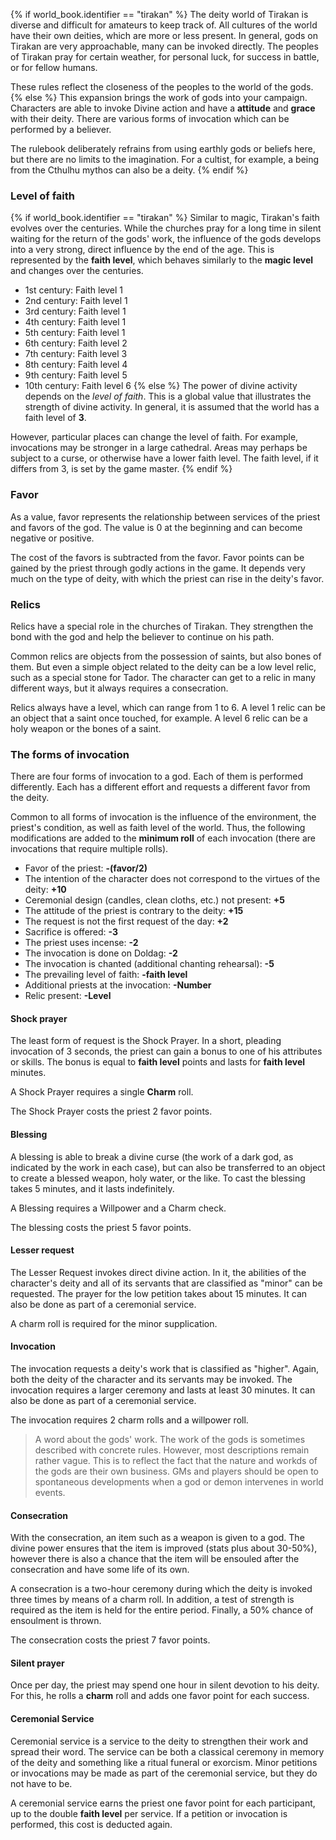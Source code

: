 {% if world_book.identifier == "tirakan" %}
The deity world of Tirakan is diverse and difficult for amateurs to keep track of. All cultures of the world have their own deities, which are more or less present. In general, gods on Tirakan are very approachable, many can be invoked directly. The peoples of Tirakan pray for certain weather, for personal luck, for success in battle, or for fellow humans.

These rules reflect the closeness of the peoples to the world of the gods.
{% else %}
This expansion brings the work of gods into your campaign. Characters are able to invoke Divine action and have a **attitude** and **grace** with their deity. There are various forms of invocation which can be performed by a believer.

The rulebook deliberately refrains from using earthly gods or beliefs here, but there are no limits to the imagination. For a cultist, for example, a being from the Cthulhu mythos can also be a deity.
{% endif %}

### Level of faith

{% if world_book.identifier == "tirakan" %}
Similar to magic, Tirakan's faith evolves over the centuries. While the churches pray for a long time in silent waiting for the return of the gods' work, the influence of the gods develops into a very strong, direct influence by the end of the age. This is represented by the **faith level**, which behaves similarly to the **magic level** and changes over the centuries.

* 1st century: Faith level 1
* 2nd century: Faith level 1
* 3rd century: Faith level 1
* 4th century: Faith level 1
* 5th century: Faith level 1
* 6th century: Faith level 2
* 7th century: Faith level 3
* 8th century: Faith level 4
* 9th century: Faith level 5
* 10th century: Faith level 6
{% else %}
The power of divine activity depends on the *level of faith*. This is a global value that illustrates the strength of divine activity. In general, it is assumed that the world has a faith level of **3**.

However, particular places can change the level of faith. For example, invocations may be stronger in a large cathedral. Areas may perhaps be subject to a curse, or otherwise have a lower faith level. The faith level, if it differs from 3, is set by the game master.
{% endif %}

### Favor

As a value, favor represents the relationship between services of the priest and favors of the god. The value is 0 at the beginning and can become negative or positive.

The cost of the favors is subtracted from the favor. Favor points can be gained by the priest through godly actions in the game. It depends very much on the type of deity, with which the priest can rise in the deity's favor.

### Relics

Relics have a special role in the churches of Tirakan. They strengthen the bond with the god and help the believer to continue on his path.

Common relics are objects from the possession of saints, but also bones of them. But even a simple object related to the deity can be a low level relic, such as a special stone for Tador. The character can get to a relic in many different ways, but it always requires a consecration.

Relics always have a level, which can range from 1 to 6. A level 1 relic can be an object that a saint once touched, for example. A level 6 relic can be a holy weapon or the bones of a saint.

### The forms of invocation

There are four forms of invocation to a god. Each of them is performed differently. Each has a different effort and requests a different favor from the deity.

Common to all forms of invocation is the influence of the environment, the priest's condition, as well as faith level of the world. Thus, the following modifications are added to the **minimum roll** of each invocation (there are invocations that require multiple rolls).

* Favor of the priest: **-(favor/2)**
* The intention of the character does not correspond to the virtues of the deity: **+10**
* Ceremonial design (candles, clean cloths, etc.) not present: **+5**
* The attitude of the priest is contrary to the deity: **+15**
* The request is not the first request of the day: **+2**
* Sacrifice is offered: **-3**
* The priest uses incense: **-2**
* The invocation is done on Doldag: **-2**
* The invocation is chanted (additional chanting rehearsal): **-5**
* The prevailing level of faith: **-faith level**
* Additional priests at the invocation: **-Number**
* Relic present: **-Level**

#### Shock prayer

The least form of request is the Shock Prayer. In a short, pleading invocation of 3 seconds, the priest can gain a bonus to one of his attributes or skills. The bonus is equal to **faith level** points and lasts for **faith level** minutes.

A Shock Prayer requires a single **Charm** roll.

The Shock Prayer costs the priest 2 favor points.

#### Blessing

A blessing is able to break a divine curse (the work of a dark god, as indicated by the work in each case), but can also be transferred to an object to create a blessed weapon, holy water, or the like. To cast the blessing takes 5 minutes, and it lasts indefinitely.

A Blessing requires a Willpower and a Charm check.

The blessing costs the priest 5 favor points.

#### Lesser request

The Lesser Request invokes direct divine action. In it, the abilities of the character's deity and all of its servants that are classified as "minor" can be requested. The prayer for the low petition takes about 15 minutes. It can also be done as part of a ceremonial service.

A charm roll is required for the minor supplication.

#### Invocation

The invocation requests a deity's work that is classified as "higher". Again, both the deity of the character and its servants may be invoked. The invocation requires a larger ceremony and lasts at least 30 minutes. It can also be done as part of a ceremonial service.

The invocation requires 2 charm rolls and a willpower roll.

> A word about the gods' work. The work of the gods is sometimes described with concrete rules. However, most descriptions remain rather vague. This is to reflect the fact that the nature and workds of the gods are their own business. GMs and players should be open to spontaneous developments when a god or demon intervenes in world events.

#### Consecration

With the consecration, an item such as a weapon is given to a god. The divine power ensures that the item is improved (stats plus about 30-50%), however there is also a chance that the item will be ensouled after the consecration and have some life of its own.

A consecration is a two-hour ceremony during which the deity is invoked three times by means of a charm roll. In addition, a test of strength is required as the item is held for the entire period. Finally, a 50% chance of ensoulment is thrown.

The consecration costs the priest 7 favor points.

#### Silent prayer

Once per day, the priest may spend one hour in silent devotion to his deity. For this, he rolls a **charm** roll and adds one favor point for each success.

#### Ceremonial Service

Ceremonial service is a service to the deity to strengthen their work and spread their word. The service can be both a classical ceremony in memory of the deity and something like a ritual funeral or exorcism. Minor petitions or invocations may be made as part of the ceremonial service, but they do not have to be.

A ceremonial service earns the priest one favor point for each participant, up to the double **faith level** per service. If a petition or invocation is performed, this cost is deducted again.

